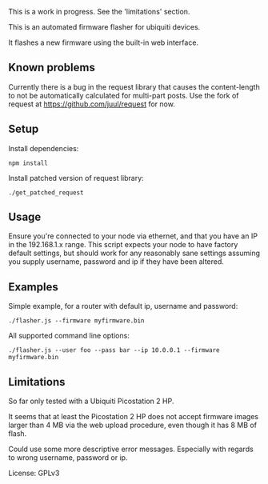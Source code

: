 This is a work in progress. See the 'limitations' section.

This is an automated firmware flasher for ubiquiti devices.

It flashes a new firmware using the built-in web interface.

Known problems
--------------

Currently there is a bug in the request library that causes the content-length to not be automatically calculated for multi-part posts. Use the fork of request at https://github.com/juul/request for now.

Setup
-----

Install dependencies:

```
npm install
```
Install patched version of request library:

```
./get_patched_request
```

Usage
-----

Ensure you're connected to your node via ethernet, and that you have an IP in the 192.168.1.x range. This script expects your node to have factory default settings, but should work for any reasonably sane settings assuming you supply username, password and ip if they have been altered.

Examples
--------

Simple example, for a router with default ip, username and password:

```
./flasher.js --firmware myfirmware.bin
```

All supported command line options:

```
./flasher.js --user foo --pass bar --ip 10.0.0.1 --firmware myfirmware.bin
```

Limitations 
-----------

So far only tested with a Ubiquiti Picostation 2 HP.

It seems that at least the Picostation 2 HP does not accept firmware images larger than 4 MB via the web upload procedure, even though it has 8 MB of flash.

Could use some more descriptive error messages. Especially with regards to wrong username, password or ip.

License: GPLv3
